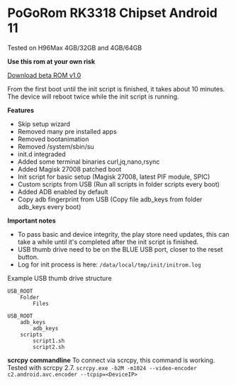 # PoGoRom RK3318 Chipset Android 11

Tested on H96Max 4GB/32GB and 4GB/64GB

**Use this rom at your own risk**

[Download beta ROM v1.0](https://github.com/andi2022/PoGoRom/releases/download/rk3318_a11/pogorom_rk3318_a11_beta_v1.0.img.zip)

From the first boot until the init script is finished, it takes about 10 minutes. The device will reboot twice while the init script is running.

**Features**
 - Skip setup wizard
 - Removed many pre installed apps
 - Removed bootanimation
 - Removed /system/sbin/su
 - init.d integraded
 - Added some terminal binaries curl,jq,nano,rsync
 - Added Magisk 27008 patched boot
 - Init script for basic setup (Magisk 27008, latest PIF module, SPIC)
 - Custom scripts from USB (Run all scripts in folder scripts every
   boot)
 - Added ADB enabled by default
 - Copy adb fingerprint from USB (Copy file adb_keys from folder
   adb_keys every boot)

**Important notes**
 - To pass basic and device integrity, the play store need updates, this
   can take a while until it's completed after the init script is
   finished.
 - USB thumb drive need to be on the BLUE USB port, closer to the reset button.
 - Log for init process is here: `/data/local/tmp/init/initrom.log`

Example USB thumb drive structure
```
USB_ROOT
	Folder
		Files

USB_ROOT
	adb_keys
		adb_keys
	scripts
		script1.sh
		script2.sh
```

**scrcpy commandline**
To connect via scrcpy, this command is working. Tested with scrcpy 2.7.
`scrcpy.exe -b2M -m1024 --video-encoder c2.android.avc.encoder --tcpip=<DeviceIP>`